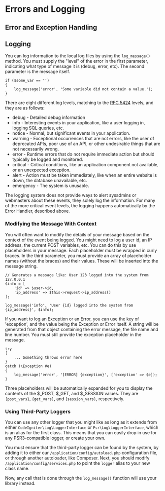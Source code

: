 # Errors and Logging

## Error and Exception Handling

## Logging
You can log information to the local log files by using the `log_message()` method. You must supply the "level" of the error in the first parameter, indicating what type of message it is (debug, error, etc). The second parameter is the message itself. 

	if ($some_var == '')
	{
		log_message('error', 'Some variable did not contain a value.');
	}

There are eight different log levels, matching to the [RFC 5424](http://tools.ietf.org/html/rfc5424) levels, and they are as follows: 

* debug - Detailed debug information
* info - Interesting events in your application, like a user logging in, logging SQL queries, etc. 
* notice - Normal, but significant events in your application.
* warning - Exceptional occurrences that are not errors, like the user of deprecated APIs, poor use of an API, or other undesirable things that are not necessarily wrong.
* error - Runtime errors that do not require immediate action but should typically be logged and monitored.
* critical - Critical conditions, like an application component not available, or an unexpected exception.
* alert - Action must be taken immediately, like when an entire website is down, the database unavailable, etc. 
* emergency - The system is unusable.

The logging system does not provide ways to alert sysadmins or webmasters about these events, they solely log the information. For many of the more critical event levels, the logging happens automatically by the Error Handler, described above.

### Modifying the Message With Context
You will often want to modify the details of your message based on the context of the event being logged. You might need to log a user id, an IP address, the current POST variables, etc. You can do this by use placeholders in your message. Each placeholder must be wrapped in curly braces. In the third parameter, you must provide an array of placeholder names (without the braces) and their values. These will be inserted into the message string. 

	// Generates a message like: User 123 logged into the system from 127.0.0.1
	$info = [
		'id' => $user->id,
		'ip_address' => $this->request->ip_address()
	];

	log_message('info', 'User {id} logged into the system from {ip_address}', $info);

If you want to log an Exception or an Error, you can use the key of 'exception', and the value being the Exception or Error itself. A string will be generated from that object containing the error message, the file name and line number.  You must still provide the exception placeholder in the message.

	try 
	{
		... Something throws error here
	}
	catch (\Exception #e)
	{
		log_message('error', '[ERROR] {exception}', ['exception' => $e]);
	}

Three placeholders will be automatically expanded for you to display the contents of the $_POST, $_GET, and $_SESSION values. They are `{post_vars}`, `{get_vars}`, and `{session_vars}`, respectively.

### Using Third-Party Loggers
You can use any other logger that you might like as long as it extends from either `CodeIgniter\Log\LoggerInterface` or `Psr\Log\LoggerInterface`, which is an alias for the first class. This means that you can easily drop in use for any PSR3-compatible logger, or create your own.

You must ensure that the third-party logger can be found by the system, by adding it to either our `/application/config/autoload.php` configuration file, or through another autoloader, like Composer. Next, you should modify `/application/config/services.php` to point the `logger` alias to your new class name. 

Now, any call that is done through the `log_message()` function will use your library instead.



